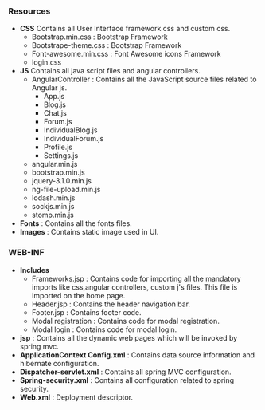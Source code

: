 ###	Resources
-	**CSS** 
Contains all User Interface framework css and custom css.
    -	Bootstrap.min.css : Bootstrap Framework
    -	Bootstrape-theme.css : Bootstrap Framework
    -	Font-awesome.min.css : Font Awesome icons Framework
    -	login.css
-	**JS** 
Contains all java script files and angular controllers.
      -	AngularController : Contains all the JavaScript source files related to Angular js.
          -	 App.js
          -	 Blog.js
          -  Chat.js
          -	 Forum.js
          -	 IndividualBlog.js
          -	 IndividualForum.js
          -	 Profile.js
          -  Settings.js
      -  angular.min.js
      -  bootstrap.min.js
      -  jquery-3.1.0.min.js
      -  ng-file-upload.min.js
      -  lodash.min.js
      -  sockjs.min.js
      -  stomp.min.js
-	**Fonts** : Contains all the fonts files.
-	**Images** : Contains static image used in UI.

###	 WEB-INF
-	**Includes**
    -	Frameworks.jsp : Contains code for importing all the mandatory imports like css,angular controllers, custom j's files. This file is imported on the home page.
    -	Header.jsp : Contains the header navigation bar.
    -	Footer.jsp : Contains footer code.
    -	Modal registration : Contains code for modal registration.
    -	Modal login : Contains code for modal login.
-	**jsp** : Contains all the dynamic web pages which will be invoked by spring mvc.
-	**ApplicationContext Config.xml** : Contains data source information and hibernate configuration.
-	**Dispatcher-servlet.xml** : Contains all spring  MVC configuration.
-	**Spring-security.xml** : Contains all configuration related to spring security.
-	**Web.xml** : Deployment descriptor.
